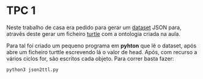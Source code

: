 # TPC 1

Neste trabalho de casa era pedido para gerar um [dataset](https://github.com/chico2911/PRC2021/blop/main/TPC1/Ficheiro/dataset.json) JSON para, atravês deste gerar um ficheiro [turtle](https://github.com/chico2911/PRC2021/blop/main/TPC1/Ficheiro/ttlGenarateFromJson.ttl) com a ontologia criada na aula.

Para tal foi criado um pequeno programa em **pyhton** que lê o dataset, após abre um ficheiro turttle escrevendo lá o valor de head. Após, com recurso a vários ciclos for, são escritos cada objeto.
Para correr basta fazer:

```python
python3 json2ttl.py
```
